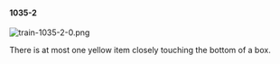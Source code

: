 #### 1035-2
![train-1035-2-0.png](https://github.com/lil-lab/nlvr/raw/master/nlvr/train/images/34/train-1035-2-0.png "train-1035-2-0.png")

There is at most one yellow item closely touching the bottom of a box.